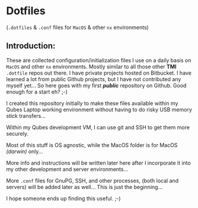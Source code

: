 # Dotfiles 

(`.dotfiles` & `.conf` files for `MacOS` & other `nx` environments)

## Introduction:

These are collected configuration/initialization files I use on a daily basis on `MacOS` and other `nx` environments.  Mostly similar to all those other **TMI** `.dotfile` repos out there.  I have private projects hosted on Bitbucket.  I have learned a lot from public Github projects, but I have not contributed any myself yet...  So here goes with my first **_public_** repository on Github.  Good enough for a start eh? ;-) 

I created this repository initially to make these files available within my Qubes Laptop working environment without having to do risky USB memory stick transfers...

Within my Qubes development VM, I can use git and SSH to get them more securely.

Most of this stuff is OS agnostic, while the MacOS folder is for MacOS _(darwin)_ only...

More info and instructions will be written later here after I incorporate it into my other development and server environments...

More `.conf` files for GnuPG, SSH, and other processes, (both local and servers) will be added later as well... This is just the beginning...

I hope someone ends up finding this useful. ;-)
